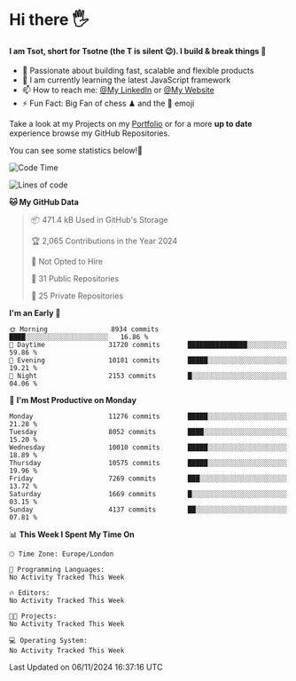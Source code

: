 # Hi there :raised_hand_with_fingers_splayed:
#### I am Tsot, short for Tsotne (the T is silent :wink:). I build & break things :space_invader:
- :telescope: Passionate about building fast, scalable and flexible products
- :seedling: I am currently learning the latest JavaScript framework 
- :mailbox: How to reach me: [@My LinkedIn](https://www.linkedin.com/in/tsotne-gvadzabia/) or [@My Website](https://tsotne.co.uk/contact)
- :zap: Fun Fact: Big Fan of chess ♟ and the 👾 emoji

Take a look at my Projects on my [Portfolio](https://tsotne.co.uk/) or for a more **up to date** experience browse my GitHub Repositories.

You can see some statistics below!:space_invader:
<!--START_SECTION:waka-->
![Code Time](http://img.shields.io/badge/Code%20Time-761%20hrs%202%20mins-blue)

![Lines of code](https://img.shields.io/badge/From%20Hello%20World%20I%27ve%20Written-17.2%20million%20lines%20of%20code-blue)

**🐱 My GitHub Data** 

> 📦 471.4 kB Used in GitHub's Storage 
 > 
> 🏆 2,065 Contributions in the Year 2024
 > 
> 🚫 Not Opted to Hire
 > 
> 📜 31 Public Repositories 
 > 
> 🔑 25 Private Repositories 
 > 
**I'm an Early 🐤** 

```text
🌞 Morning                8934 commits        ████░░░░░░░░░░░░░░░░░░░░░   16.86 % 
🌆 Daytime                31720 commits       ███████████████░░░░░░░░░░   59.86 % 
🌃 Evening                10181 commits       █████░░░░░░░░░░░░░░░░░░░░   19.21 % 
🌙 Night                  2153 commits        █░░░░░░░░░░░░░░░░░░░░░░░░   04.06 % 
```
📅 **I'm Most Productive on Monday** 

```text
Monday                   11276 commits       █████░░░░░░░░░░░░░░░░░░░░   21.28 % 
Tuesday                  8052 commits        ████░░░░░░░░░░░░░░░░░░░░░   15.20 % 
Wednesday                10010 commits       █████░░░░░░░░░░░░░░░░░░░░   18.89 % 
Thursday                 10575 commits       █████░░░░░░░░░░░░░░░░░░░░   19.96 % 
Friday                   7269 commits        ███░░░░░░░░░░░░░░░░░░░░░░   13.72 % 
Saturday                 1669 commits        █░░░░░░░░░░░░░░░░░░░░░░░░   03.15 % 
Sunday                   4137 commits        ██░░░░░░░░░░░░░░░░░░░░░░░   07.81 % 
```


📊 **This Week I Spent My Time On** 

```text
🕑︎ Time Zone: Europe/London

💬 Programming Languages: 
No Activity Tracked This Week

🔥 Editors: 
No Activity Tracked This Week

🐱‍💻 Projects: 
No Activity Tracked This Week

💻 Operating System: 
No Activity Tracked This Week
```


 Last Updated on 06/11/2024 16:37:16 UTC
<!--END_SECTION:waka-->
